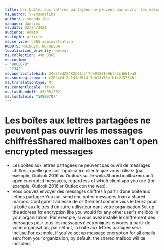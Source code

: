 ```yaml
---
title: Les boîtes aux lettres partagées ne peuvent pas ouvrir les messages chiffrés
ms.author: v-smandalika
author: v-smandalika
manager: dansimp
ms.date: 02/24/2021
audience: Admin
ms.topic: article
ms.service: o365-administration
ROBOTS: NOINDEX, NOFOLLOW
localization_priority: Normal
ms.collection: Adm_O365
ms.custom:
- "9000078"
- "7342"
ms.openlocfilehash: 24c5fdd23482c96c7f7c901881e9bfa2c1b61ea8
ms.sourcegitcommit: c202c0df2d141e63f4f7eb13a56efbfc2f57348f
ms.translationtype: MT
ms.contentlocale: fr-FR
ms.lasthandoff: 03/05/2021
ms.locfileid: "50509707"
---
```

# <a name="shared-mailboxes-cant-open-encrypted-messages"></a><span data-ttu-id="f6533-102">Les boîtes aux lettres partagées ne peuvent pas ouvrir les messages chiffrés</span><span class="sxs-lookup"><span data-stu-id="f6533-102">Shared mailboxes can't open encrypted messages</span></span>

- <span data-ttu-id="f6533-103">Les boîtes aux lettres partagées ne peuvent pas ouvrir de messages chiffrés, quelle que soit l’application cliente que vous utilisez (par exemple, Outlook 2016 ou Outlook sur le web).</span><span class="sxs-lookup"><span data-stu-id="f6533-103">Shared mailboxes can't open encrypted messages, regardless of which client app you use (for example, Outlook 2016 or Outlook on the web).</span></span>
- <span data-ttu-id="f6533-104">Vous pouvez envoyer des messages chiffrés à partir d’une boîte aux lettres partagée.</span><span class="sxs-lookup"><span data-stu-id="f6533-104">You can send encrypted messages from a shared mailbox.</span></span> <span data-ttu-id="f6533-105">Configurer l’adresse de chiffrement comme vous le feriez pour la boîte aux lettres d’un autre utilisateur dans votre organisation.</span><span class="sxs-lookup"><span data-stu-id="f6533-105">Set up the address for encryption like you would for any other user's mailbox in your organization.</span></span> <span data-ttu-id="f6533-106">Par exemple, si vous avez installé le chiffrement des messages pour tous les messages électroniques envoyés à partir de votre organisation, par défaut, la boîte aux lettres partagée sera incluse.</span><span class="sxs-lookup"><span data-stu-id="f6533-106">For example, if you've set up message encryption for all emails sent from your organization, by default, the shared mailbox will be included.</span></span>
